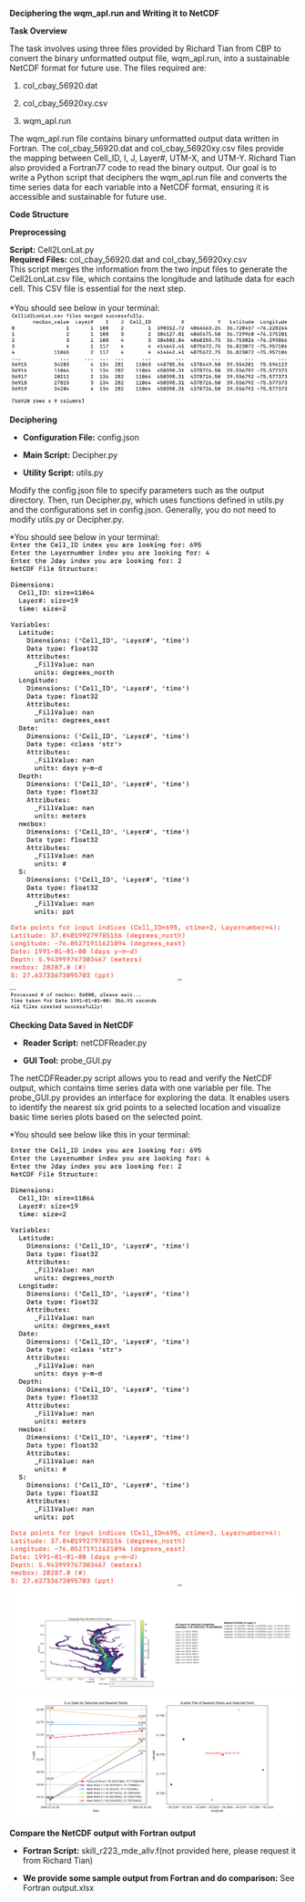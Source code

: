**Deciphering the wqm_apl.run and Writing it to NetCDF**

**Task Overview**

The task involves using three files provided by Richard Tian from CBP to
convert the binary unformatted output file, wqm_apl.run, into a
sustainable NetCDF format for future use. The files required are:

1.  col_cbay_56920.dat

2.  col_cbay_56920xy.csv

3.  wqm_apl.run

The wqm_apl.run file contains binary unformatted output data written in
Fortran. The col_cbay_56920.dat and col_cbay_56920xy.csv files provide
the mapping between Cell_ID, I, J, Layer#, UTM-X, and UTM-Y. Richard
Tian also provided a Fortran77 code to read the binary output. Our goal
is to write a Python script that deciphers the wqm_apl.run file and
converts the time series data for each variable into a NetCDF format,
ensuring it is accessible and sustainable for future use.

**Code Structure**

**Preprocessing**

**Script:** Cell2LonLat.py\
**Required Files:** col_cbay_56920.dat and col_cbay_56920xy.csv\
This script merges the information from the two input files to generate
the Cell2LonLat.csv file, which contains the longitude and latitude data
for each cell. This CSV file is essential for the next step.\
\
*You should see below in your terminal:
![alt_text](Images/Picture1.png)



**Deciphering**

-   **Configuration File:** config.json

-   **Main Script:** Decipher.py

-   **Utility Script:** utils.py

Modify the config.json file to specify parameters such as the output
directory. Then, run Decipher.py, which uses functions defined in
utils.py and the configurations set in config.json. Generally, you do
not need to modify utils.py or Decipher.py.

*You should see below in your terminal:
![alt_text](Images/Picture2.png)
*...*
![alt_text](Images/Picture3.png)


**Checking Data Saved in NetCDF**

-   **Reader Script:** netCDFReader.py

-   **GUI Tool:** probe_GUI.py

The netCDFReader.py script allows you to read and verify the NetCDF
output, which contains time series data with one variable per file. The
probe_GUI.py provides an interface for exploring the data. It enables
users to identify the nearest six grid points to a selected location and
visualize basic time series plots based on the selected point.

*You should see below like this in your terminal:

![alt_text](Images/Picture.png)
![alt_text](Images/Picture5.png)
![alt_text](Images/Picture6.png)

**Compare the NetCDF output with Fortran output**

-   **Fortran Script:** skill_r223_mde_allv.f(not provided here, please request it from Richard Tian)

-   **We provide some sample output from Fortran and do comparison:** See Fortran output.xlsx
